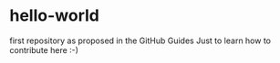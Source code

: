 # hello-world
first repository as proposed in the GitHub Guides
Just to learn how to contribute here :-)
